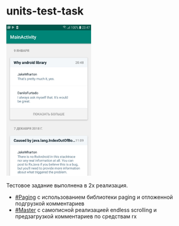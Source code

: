 # units-test-task
<div align="left">
  <img height="400px" src="screen.png"/>
</div>

Тестовое задание выполнена в 2х реализация.
 - [#Paging](https://github.com/R00We/units-test-task/tree/paging) с использованием библиотеки paging и отложенной подгрузкой комментариев
 - [#Master](https://github.com/R00We/units-test-task/tree/master) с самописной реализацией endless scrolling и предзагрузкой комментариев по средствам rx
 
 
